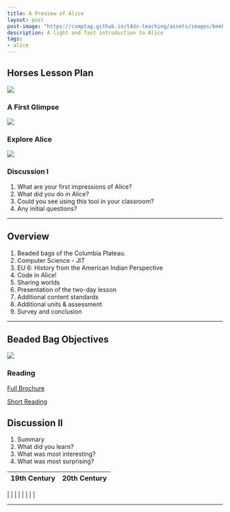 ```yaml
---
title: A Preview of Alice
layout: post
post-image: "https://comptag.github.io/t4ds-teaching/assets/images/beehive.jpg"
description: A light and fast introduction to Alice
tags:
- alice
---
```


## Horses Lesson Plan

![](https://montanastorytelling.github.io/beaded-bag-trainings/assets/images/starter_world.jpg)

### A First Glimpse

![](https://montanastorytelling.github.io/beaded-bag-trainings/assets/images/day1-statement1.jpg)

### Explore Alice

![](https://montanastorytelling.github.io/beaded-bag-trainings/assets/images/annotated_world.jpg)

### Discussion I

1. What are your first impressions of Alice?
2. What did you do in Alice?
3. Could you see using this tool in your classroom?
4. Any initial questions?

---

## Overview

1. Beaded bags of the Columbia Plateau.
2. Computer Science - JIT
3. EU 6: History from the American Indian Perspective
4. Code in Alice!
5. Sharing worlds
6. Presentation of the two-day lesson
7. Additional content standards
8. Additional units & assessment
9. Survey and conclusion

---

## Beaded Bag Objectives

![](https://montanastorytelling.github.io/beaded-bag-trainings/assets/images/venn-bb.jpg)

### Reading

[Full Brochure](https://montanastorytelling.github.io/beaded-bag-trainings/assets/images/reading-full-brochure.pdf)

[Short Reading](https://montanastorytelling.github.io/beaded-bag-trainings/assets/images/reading-short.pdf)


## Discussion II

1. Summary
2. What did you learn?
3. What was most interesting?
4. What was most surprising?

19th Century | 20th Century
:-------------------------:|:-------------------------:
 | 
 | 
 | 
 | 
 | 
 | 
 | 
 | 
 
---